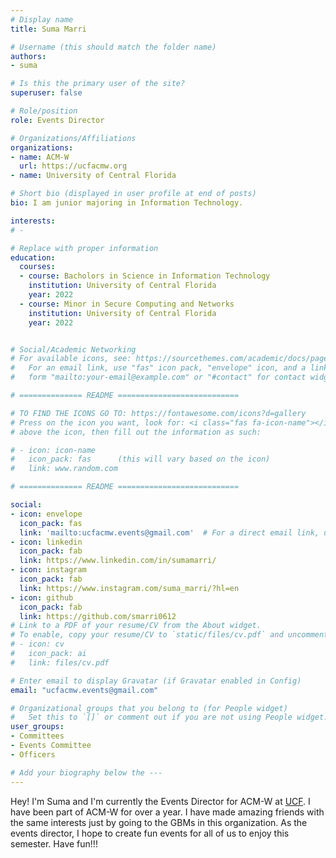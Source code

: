 ```yaml
---
# Display name
title: Suma Marri

# Username (this should match the folder name)
authors:
- suma

# Is this the primary user of the site?
superuser: false

# Role/position
role: Events Director

# Organizations/Affiliations
organizations:
- name: ACM-W
  url: https://ucfacmw.org
- name: University of Central Florida

# Short bio (displayed in user profile at end of posts)
bio: I am junior majoring in Information Technology. 

interests:
# - 

# Replace with proper information
education:
  courses: 
  - course: Bacholors in Science in Information Technology
    institution: University of Central Florida
    year: 2022
  - course: Minor in Secure Computing and Networks
    institution: University of Central Florida
    year: 2022


# Social/Academic Networking
# For available icons, see: https://sourcethemes.com/academic/docs/page-builder/#icons
#   For an email link, use "fas" icon pack, "envelope" icon, and a link in the
#   form "mailto:your-email@example.com" or "#contact" for contact widget.

# ============== README ===========================

# TO FIND THE ICONS GO TO: https://fontawesome.com/icons?d=gallery
# Press on the icon you want, look for: <i class="fas fa-icon-name"></i> 
# above the icon, then fill out the information as such:

# - icon: icon-name
#   icon_pack: fas      (this will vary based on the icon)
#   link: www.random.com

# ============== README ===========================

social:
- icon: envelope
  icon_pack: fas
  link: 'mailto:ucfacmw.events@gmail.com'  # For a direct email link, use "mailto:test@example.org".
- icon: linkedin
  icon_pack: fab
  link: https://www.linkedin.com/in/sumamarri/
- icon: instagram
  icon_pack: fab
  link: https://www.instagram.com/suma_marri/?hl=en
- icon: github
  icon_pack: fab
  link: https://github.com/smarri0612
# Link to a PDF of your resume/CV from the About widget.
# To enable, copy your resume/CV to `static/files/cv.pdf` and uncomment the lines below.
# - icon: cv
#   icon_pack: ai
#   link: files/cv.pdf

# Enter email to display Gravatar (if Gravatar enabled in Config)
email: "ucfacmw.events@gmail.com"

# Organizational groups that you belong to (for People widget)
#   Set this to `[]` or comment out if you are not using People widget.
user_groups:
- Committees
- Events Committee
- Officers

# Add your biography below the ---
---
```

Hey! I'm Suma and I'm currently the Events Director for ACM-W at [UCF](https://www.ucf.edu/). I have been part of ACM-W for over a year. I have made amazing friends with the same interests just by going to the GBMs in this organization. As the events director, I hope to create fun events for all of us to enjoy this semester. Have fun!!!

